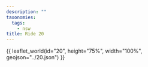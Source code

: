 ```yaml
---
description: ""
taxonomies:
  tags:
    - nsw
title: Ride 20
---
```


{{ leaflet_world(id="20", height="75%", width="100%", geojson="../20.json") }}
